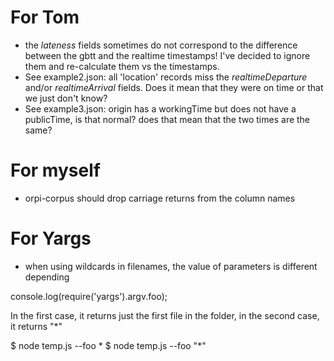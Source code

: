 # For Tom
- the *lateness* fields sometimes do not correspond to the difference between the gbtt and the realtime timestamps! I've decided to ignore them and re-calculate them vs the timestamps.
- See example2.json: all 'location' records miss the *realtimeDeparture* and/or *realtimeArrival* fields. Does it mean that they were on time or that we just don't know?
- See example3.json: origin has a workingTime but does not have a publicTime, is that normal? does that mean that the two times are the same?

# For myself
- orpi-corpus should drop carriage returns from the column names

# For Yargs
- when using wildcards in filenames, the value of parameters is different depending 

console.log(require('yargs').argv.foo);

In the first case, it returns just the first file in the folder, in the second case, it returns "*"

$ node temp.js --foo *
$ node temp.js --foo "*"